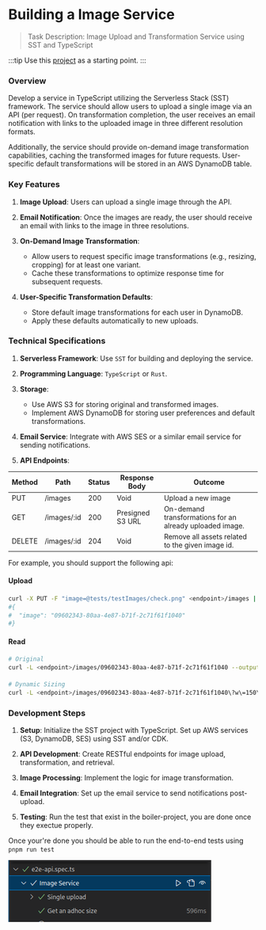 # Building a Image Service

> Task Description: Image Upload and Transformation Service using SST and TypeScript

:::tip
Use this [project](https://github.com/elva-labs/braincells/tree/main/exercises/image-service) as a starting point.
:::

### Overview

Develop a service in TypeScript utilizing the Serverless Stack (SST) framework. The service should allow users to upload a single image via an API (per request). On transformation completion, the user receives an email notification with links to the uploaded image in three different resolution formats.

Additionally, the service should provide on-demand image transformation capabilities, caching the transformed images for future requests. User-specific default transformations will be stored in an AWS DynamoDB table.

### Key Features

1. **Image Upload**: Users can upload a single image through the API.
2. **Email Notification**: Once the images are ready, the user should receive an email with links to the image in three resolutions.

3. **On-Demand Image Transformation**:

   - Allow users to request specific image transformations (e.g., resizing, cropping) for at least one variant.
   - Cache these transformations to optimize response time for subsequent requests.

4. **User-Specific Transformation Defaults**:
   - Store default image transformations for each user in DynamoDB.
   - Apply these defaults automatically to new uploads.

### Technical Specifications

1. **Serverless Framework**: Use `SST` for building and deploying the service.
2. **Programming Language**: `TypeScript` or `Rust`.

3. **Storage**:

   - Use AWS S3 for storing original and transformed images.
   - Implement AWS DynamoDB for storing user preferences and default transformations.

4. **Email Service**: Integrate with AWS SES or a similar email service for sending notifications.

5. **API Endpoints**:

| Method | Path        | Status | Response Body    | Outcome                                                  |
| ------ | ----------- | ------ | ---------------- | -------------------------------------------------------- |
| PUT    | /images     | 200    | Void             | Upload a new image                                       |
| GET    | /images/:id | 200    | Presigned S3 URL | On-demand transformations for an already uploaded image. |
| DELETE | /images/:id | 204    | Void             | Remove all assets related to the given image id.         |

For example, you should support the following api:

#### Upload

```bash
curl -X PUT -F "image=@tests/testImages/check.png" <endpoint>/images | jq
#{
#  "image": "09602343-80aa-4e87-b71f-2c71f61f1040"
#}

```

#### Read

```bash
# Original
curl -L <endpoint>/images/09602343-80aa-4e87-b71f-2c71f61f1040 --output tmp.png

# Dynamic Sizing
curl -L <endpoint>/images/09602343-80aa-4e87-b71f-2c71f61f1040\?w\=150\&h\=150 --output tmp.png
```

### Development Steps

1. **Setup**: Initialize the SST project with TypeScript. Set up AWS services (S3, DynamoDB, SES) using SST and/or CDK.

2. **API Development**: Create RESTful endpoints for image upload, transformation, and retrieval.

3. **Image Processing**: Implement the logic for image transformation.

4. **Email Integration**: Set up the email service to send notifications post-upload.

5. **Testing**: Run the test that exist in the boiler-project, you are done once they exectue properly.

Once your're done you should be able to run the end-to-end tests using `pnpm run test`

![test-img](../assets/2024-02-01_16-36.png)
